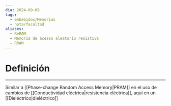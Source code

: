 ```yaml
---
dia: 2024-09-09
tags:
  - embebidos/Memorias
  - nota/facultad
aliases:
  - ReRAM
  - Memoria de acesso aleatorio resistiva
  - RRAM
---
```

# Definición
---
Similar a [[Phase-change Random Access Memory|PRAM]] en el uso de cambios de [[Conductividad eléctrica|resistencia eléctrica]], aquí en un [[Dieléctrico|dieléctrico]]